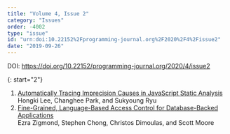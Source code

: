 ```yaml
---
title: "Volume 4, Issue 2"
category: "Issues"
order: -4002
type: "issue"
id: "urn:doi:10.22152%2Fprogramming-journal.org%2F2020%2F4%2Fissue2"
date: "2019-09-26"
---
```

DOI: <https://doi.org/10.22152/programming-journal.org/2020/4/issue2>





{: start="2"}
1. [Automatically Tracing Imprecision Causes in JavaScript Static Analysis](/2020/4/2)  
Hongki Lee, Changhee Park, and Sukyoung Ryu
1. [Fine-Grained, Language-Based Access Control for Database-Backed Applications](/2020/4/3)  
Ezra Zigmond, Stephen Chong, Christos Dimoulas, and Scott Moore



